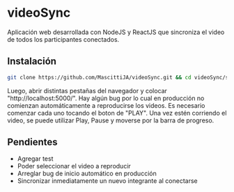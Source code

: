 # videoSync

Aplicación web desarrollada con NodeJS y ReactJS que sincroniza el video de todos los participantes conectados.

## Instalación

```bash
git clone https://github.com/MascittiJA/videoSync.git && cd videoSync/server/ && npm run build
```
Luego, abrir distintas pestañas del navegador y colocar "http://localhost:5000/".
Hay algún bug por lo cual en producción no comienzan automáticamente a reproducirse los videos. Es necesario comenzar cada uno tocando el boton de "PLAY".
Una vez estén corriendo el video, se puede utilizar Play, Pause y moverse por la barra de progreso.

## Pendientes

* Agregar test
* Poder seleccionar el video a reproducir
* Arreglar bug de inicio automático en producción
* Sincronizar inmediatamente un nuevo integrante al conectarse
